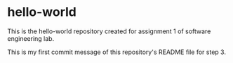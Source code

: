 # hello-world
This is the hello-world repository created for assignment 1 of software engineering lab.

This is my first commit message of this repository's README file for step 3.
